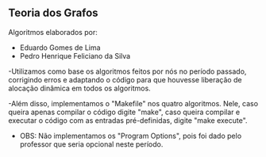 ## Teoria dos Grafos

Algoritmos elaborados por:

* Eduardo Gomes de Lima
* Pedro Henrique Feliciano da Silva

-Utilizamos como base os algoritmos feitos por nós no período passado, corrigindo erros e adaptando o código para que houvesse liberação de
alocação dinâmica em todos os algoritmos. 

-Além disso, implementamos o "Makefile" nos quatro algoritmos. Nele, caso queira apenas compilar o código digite "make", caso queira compilar
e executar o código com as entradas pré-definidas, digite "make execute".

* OBS: Não implementamos os "Program Options", pois foi dado pelo professor que seria opcional neste período.
